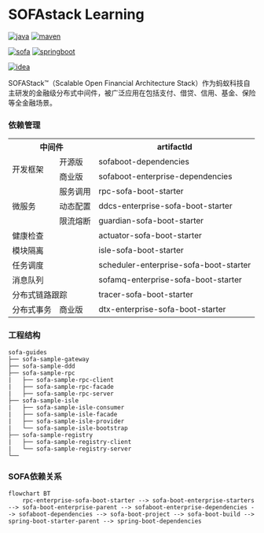 
# SOFAstack Learning
[![java](https://img.shields.io/badge/Java-17.0.11-F80000?logo=oracle)](https://www.oracle.com/cn/java/technologies/downloads/)
[![maven](https://img.shields.io/badge/Apache_Maven-3.9.7-C71A36?logo=apachemaven)](https://maven.apache.org/download.cgi)

[![sofa](https://img.shields.io/badge/SOFAStack-4.0.0-1677FF?logo=Alipay)](https://www.sofastack.tech)
[![springboot](https://img.shields.io/badge/Spring_Boot-3.3.0-6DB33F?logo=springboot)](https://spring.io/projects/spring-boot#learn)

[![idea](https://img.shields.io/badge/IntelliJ_IDEA-2024.1.2-000000?logo=intellijidea)](https://www.jetbrains.com/idea/)

SOFAStack™（Scalable Open Financial Architecture Stack）作为蚂蚁科技自主研发的金融级分布式中间件，被广泛应用在包括支付、借贷、信用、基金、保险等全金融场景。

### 依赖管理
<table>
    <tr>
        <th colspan="2">中间件</th>
        <th>artifactId</th>
    </tr>
    <tr>
        <td rowspan="2">开发框架</td>
        <td>开源版</td>
        <td>sofaboot-dependencies</td>
    </tr>
    <tr>
        <td>商业版</td>
        <td>sofaboot-enterprise-dependencies </td>
    </tr>
    <tr>
        <td rowspan="3">微服务</td>
        <td>服务调用</td>
        <td>rpc-sofa-boot-starter</td>
    </tr>
    <tr>
        <td>动态配置</td>
        <td>ddcs-enterprise-sofa-boot-starter</td>
    </tr>
    <tr>
        <td>限流熔断</td>
        <td>guardian-sofa-boot-starter</td>
    </tr>
    <tr>
        <td colspan="2">健康检查</td>
        <td>actuator-sofa-boot-starter</td>
    </tr>
    <tr>
        <td colspan="2">模块隔离</td>
        <td>isle-sofa-boot-starter</td>
    </tr>
    <tr>
        <td colspan="2">任务调度</td>
        <td>scheduler-enterprise-sofa-boot-starter</td>
    </tr>
    <tr>
        <td colspan="2">消息队列</td>
        <td>sofamq-enterprise-sofa-boot-starter</td>
    </tr>
    <tr>
        <td colspan="2">分布式链路跟踪</td>
        <td>tracer-sofa-boot-starter</td>
    </tr>
    <tr>
        <td>分布式事务</td>
        <td>商业版</td>
        <td>dtx-enterprise-sofa-boot-starter</td>
    </tr>
</table>

### 工程结构
```
sofa-guides 
├── sofa-sample-gateway 
├── sofa-sample-ddd 
├── sofa-sample-rpc 
|   ├── sofa-sample-rpc-client     
|   ├── sofa-sample-rpc-facade
|   ├── sofa-sample-rpc-server
├── sofa-sample-isle 
|   ├── sofa-sample-isle-consumer     
|   ├── sofa-sample-isle-facade
|   ├── sofa-sample-isle-provider
|   └── sofa-sample-isle-bootstrap
├── sofa-sample-registry 
|   ├── sofa-sample-registry-client     
|   └── sofa-sample-registry-server
└──
```

### SOFA依赖关系
```mermaid
flowchart BT
    rpc-enterprise-sofa-boot-starter --> sofa-boot-enterprise-starters --> sofa-boot-enterprise-parent --> sofaboot-enterprise-dependencies --> sofaboot-dependencies --> sofa-boot-project --> sofa-boot-build --> spring-boot-starter-parent --> spring-boot-dependencies 
```